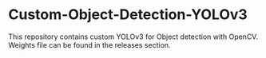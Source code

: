 # Custom-Object-Detection-YOLOv3
This repository contains custom YOLOv3 for Object detection with OpenCV. Weights file can be found in the releases section. 
